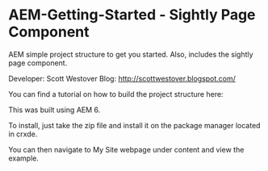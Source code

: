# AEM-Getting-Started - Sightly Page Component
AEM simple project structure to get you started. Also, includes the sightly page component.

Developer: Scott Westover
Blog: http://scottwestover.blogspot.com/

You can find a tutorial on how to build the project structure here:



This was built using AEM 6.

To install, just take the zip file and install it on the package
manager located in crxde.

You can then navigate to My Site webpage under content and view the example.